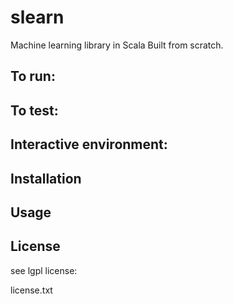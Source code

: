 # slearn

  Machine learning library in Scala Built from scratch.


To run:
--------------



To test:
--------------



Interactive environment:
--------------







## Installation




## Usage


## License

see lgpl license:

 license.txt



